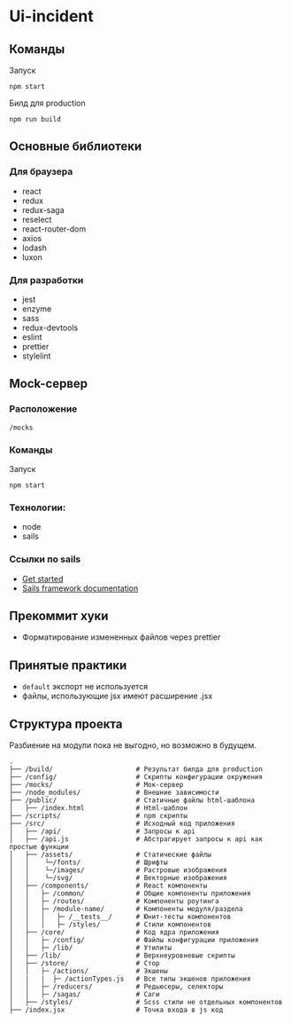 # Ui-incident

## Команды

Запуск

`npm start`

Билд для production

`npm run build`

## Основные библиотеки

### Для браузера

- react
- redux
- redux-saga
- reselect
- react-router-dom
- axios
- lodash
- luxon

### Для разработки

- jest
- enzyme
- sass
- redux-devtools
- eslint
- prettier
- stylelint

## Mock-сервер

### Расположение

`/mocks`

### Команды

Запуск

`npm start`

### Технологии:

- node
- sails

### Ссылки по sails

+ [Get started](https://sailsjs.com/get-started)
+ [Sails framework documentation](https://sailsjs.com/documentation)

## Прекоммит хуки

- Форматирование измененных файлов через prettier

## Принятые практики

- `default` экспорт не используется
- файлы, использующие jsx имеют расширение .jsx

## Структура проекта

Разбиение на модули пока не выгодно, но возможно в будущем.

```
.
├── /build/                     # Результат билда для production
├── /config/                    # Скрипты конфигурации окружения
├── /mocks/                     # Мок-сервер
├── /node_modules/              # Внешние зависимости
├── /public/                    # Статичные файлы html-шаблона
│   ├── /index.html             # Html-шаблон
├── /scripts/                   # npm скрипты
├── /src/                       # Исходный код приложения
│   ├── /api/                   # Запросы к api
│   ├── /api.js                 # Абстрагирует запросы к api как простые функции
│   ├── /assets/                # Статические файлы
│   │    └─/fonts/              # Шрифты
│   │    └─/images/             # Растровые изображения
│   │    └─/svg/                # Векторные изображения
│   ├── /components/            # React компоненты
│   │   ├─ /common/             # Общие компоненты приложения
│   │   ├─ /routes/             # Компоненты роутинга
│   │   ├─ /module-name/        # Компоненты модуля/раздела
│   │   │   ├─ /__tests__/      # Юнит-тесты компонентов
│   │   │   ├─ /styles/         # Стили компонентов
│   ├── /core/                  # Код ядра приложения
│   │   ├─ /config/             # Файлы конфигурации приложения
│   │   ├─ /lib/                # Утилиты
│   ├── /lib/                   # Верхнеуровневые скрипты
│   ├── /store/                 # Стор
│   │   ├─ /actions/            # Экшены
│   |   |  ├─ /actionTypes.js   # Все типы экшенов приложения
│   │   ├─ /reducers/           # Редьюсеры, селекторы
│   │   ├─ /sagas/              # Саги
│   ├── /styles/                # Scss стили не отдельных компонентов
├── /index.jsx                  # Точка входа в js код
```
